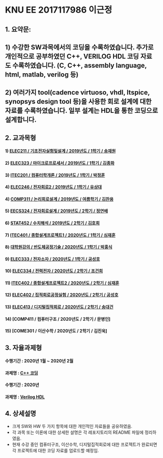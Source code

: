 # KNU EE 2017117986 이근정
## 1. 요약문: 
## 1) 수강한 SW과목에서의 코딩을 수록하였습니다. 추가로 개인적으로 공부하였던 C++, VERILOG HDL 코딩 자료도 수록하였습니다. (C, C++, assembly language, html, matlab, verilog 등)
## 2) 여러가지 tool(cadence virtuoso, vhdl, ltspice, synopsys design tool 등)을 사용한 회로 설계에 대한 자료를 수록하였습니다. 일부 설계는 HDL을 통한 코딩으로 설계합니다.

## 2. 교과목형
#### 1) [ELEC211 / 기초전자실험및설계 / 2019년도 / 1학기 / 송재원](https://github.com/LEE-GEUN-JEONG/ELEC211-Basic_electronic_experiment_and_design)
#### 2) [ELEC323 / 마이크로프로세서 / 2019년도 / 1학기 / 김종화](https://github.com/LEE-GEUN-JEONG/ELEC323-Microprocessor)
#### 3) [ITEC201 / 컴퓨터학개론 / 2019년도 / 1학기 / 박정훈](https://github.com/LEE-GEUN-JEONG/ITEC201-Computer_Science)
#### 4) [ELEC246 / 전자회로2 / 2019년도 / 1학기 / 유상대](https://github.com/LEE-GEUN-JEONG/ELEC246-Electronic_Circuit)
#### 4) [COMP311 / 논리회로설계 / 2019년도 / 여름학기 / 김찬용](https://github.com/LEE-GEUN-JEONG/COMP311-Logic_Circuit_Design)
#### 5) [EECS324 / 전자회로설계 / 2019년도 / 2학기 / 정연배](https://github.com/LEE-GEUN-JEONG/EECS324-Electronic_Circuit_Design)
#### 6) [STAT452 / 수치해석 / 2019년도 / 2학기 / 김호희](https://github.com/LEE-GEUN-JEONG/STAT452-Numerical_Analysis)
#### 7) [ITEC401 / 종합설계프로젝트1 / 2020년도 / 1학기 / 심재훈](https://github.com/LEE-GEUN-JEONG/ITEC401-Capstone_Design1) 
#### 8) [대학원강의 / 반도체공정기술 / 2020년도 / 1학기 / 박홍식](https://github.com/LEE-GEUN-JEONG/Semiconductor_process_technology)
#### 9) [ELEC333 / 전자소자 / 2020년도 / 1학기 / 공성호](https://github.com/LEE-GEUN-JEONG/ELEC333-Electronic_Device)
#### 10) [ELEC334 / 전력전자 / 2020년도 / 2학기 / 조건희](https://github.com/LEE-GEUN-JEONG/ELEC334-Power_Electronics)
#### 11) [ITEC402 / 종합설계프로젝트2 / 2020년도 / 2학기 / 심재훈](https://github.com/LEE-GEUN-JEONG/ITEC402-Capstone_Design2)
#### 12) [ELEC402 / 집적회로공정실험 / 2020년도 / 2학기 / 공성호](https://github.com/LEE-GEUN-JEONG/ELEC402-Integrated_circuit_process_experiment)
#### 13) [ELEC413 / 디지털집적회로 / 2020년도 / 2학기 / 송대건](https://github.com/LEE-GEUN-JEONG/ELEC413-Digital_IC)
#### 14) [COMP411 / 컴퓨터구조 / 2020년도 / 2학기 / 문병인]
#### 15) [COME301 / 이산수학 / 2020년도 / 2학기 / 김진욱]


## 3. 자율과제형 
#### 수행기간 : 2020년 1월 ~ 2020년 2월
#### 과제명 : [C++ 코딩](https://github.com/LEE-GEUN-JEONG/C_Programming)

#### 수행기간 : 2020년
#### 과제명 : [Verilog HDL](https://github.com/LEE-GEUN-JEONG/Verilog_HDL)

## 4. 상세설명
- 크게 SW와 HW 두 가지 항목에 대한 개인적인 자료들을 공유하였음.
- 각 과목 또는 이론에 대한 상세한 설명은 각 레포지토리의 README 파일에 정리하였음.
- 현재 수강 중인 컴퓨터구조, 이산수학, 디지털집적회로에 대한 프로젝트가 완료되면 각 프로젝트에 대한 코딩 자료를 업로드할 예정임.
